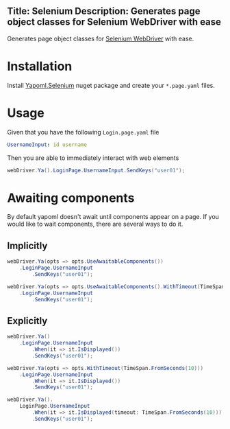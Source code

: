 Title: Selenium
Description: Generates page object classes for Selenium WebDriver with ease
---

Generates page object classes for [Selenium WebDriver](https://selenium.dev) with ease.

# Installation
Install [Yapoml.Selenium](https://www.nuget.org/packages/Yapoml.Selenium) nuget package and create your `*.page.yaml` files.

# Usage
Given that you have the following `Login.page.yaml` file

```yaml
UsernameInput: id username
```

Then you are able to immediately interact with web elements

```csharp
webDriver.Ya().LoginPage.UsernameInput.SendKeys("user01");
```

# Awaiting components

By default yapoml doesn't await until components appear on a page. If you would like to wait components, there are several ways to do it.

## Implicitly

```csharp
webDriver.Ya(opts => opts.UseAwaitableComponents())
    .LoginPage.UsernameInput
        .SendKeys("user01");
```

```csharp
webDriver.Ya(opts => opts.UseAwaitableComponents().WithTimeout(TimeSpan.FromSeconds(10)))
    .LoginPage.UsernameInput
        .SendKeys("user01");
```

## Explicitly

```csharp
webDriver.Ya()
    .LoginPage.UsernameInput
        .When(it => it.IsDisplayed())
        .SendKeys("user01");
```

```csharp
webDriver.Ya(opts => opts.WithTimeout(TimeSpan.FromSeconds(10)))
    .LoginPage.UsernameInput
        .When(it => it.IsDisplayed())
        .SendKeys("user01");
```

```csharp
webDriver.Ya().
    LoginPage.UsernameInput
        .When(it => it.IsDisplayed(timeout: TimeSpan.FromSeconds(10)))
        .SendKeys("user01");
```

